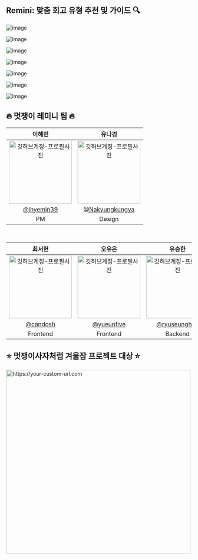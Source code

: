 ## Remini: 맞춤 회고 유형 추천 및 가이드 🔍

![image](https://github.com/Team-Remini/.github/assets/104755384/2fdc5655-7b16-48cc-ba6a-5784ebe4a21b)

![image](https://github.com/Team-Remini/.github/assets/104755384/1769a2be-8f6c-449d-b020-4f7269000774)

![image](https://github.com/Team-Remini/.github/assets/104755384/a9a760ba-e67f-45a9-ad98-2b72de9008ec)

![image](https://github.com/Team-Remini/.github/assets/104755384/604061db-7151-4124-aed5-1192cc397a43)

![image](https://github.com/Team-Remini/.github/assets/104755384/6aadbc3e-04c4-4817-af9f-4a372cf013f0)

![image](https://github.com/Team-Remini/.github/assets/104755384/351161c0-3077-4f28-9f99-3fcf536dc75a)

![image](https://github.com/Team-Remini/.github/assets/104755384/4d8920ee-6166-432d-aa93-c91a2db4a2e5)

## 🔥 멋쟁이 레미니 팀 🔥

|      이혜민       |          유나경         |                                                                                                   
| :------------------------------------------------------------------------------: | :---------------------------------------------------------------------------------------------------------------------------------------------------: |
|    <img src="https://avatars.githubusercontent.com/u/93399234?v=4" width="170" alt="깃허브계정-프로필사진"> |            <img src="https://i.namu.wiki/i/y7qTOOIL6nIa2cXybk511OASqwAGMgZiNjh6CtErz0ust7MPJaztzSYiypYevehQOjdJc-TQvTctUk7N629V7A.webp" width="170" alt="깃허브계정-프로필사진">    |
|   [@ihyemin39](https://github.com/ihyemin39/)   |    [@Nakyungkungya](https://www.instagram.com/y_j.hooo/)  |
| PM | Design |
<br/>

|      최서현       |          오유은         |       유승한        |       박수영        |                                                                                                    
| :------------------------------------------------------------------------------: | :---------------------------------------------------------------------------------------------------------------------------------------------------: | :---------------------------------------------------------------------------------------------------------------------------------------------------------------------------------------------------: | :---------------------------------------------------------------------------------------------------------------------------------------------------------------------------------------------------: |
|   <img src="https://avatars.githubusercontent.com/u/104755384?v=4" width="170" alt="깃허브계정-프로필사진"> |            <img src="https://avatars.githubusercontent.com/u/122276414?v=4" width="170" alt="깃허브계정-프로필사진">   |                 <img src="https://avatars.githubusercontent.com/YEJIRYOO" width="170" alt="깃허브계정-프로필사진">   |                 <img src="https://avatars.githubusercontent.com/u/50361496?v=4" width="170" alt="깃허브계정-프로필사진">  |
|   [@candosh](https://github.com/candosh)   |    [@yueunfive](https://github.com/yueunfive)  | [@ryuseunghan](https://avatars.githubusercontent.com/u/106146847?v=4)  | [@clap-0](https://github.com/clap-0)  |
| Frontend | Frontend | Backend | Backend |

## ⭐️ 멋쟁이사자처럼 겨울잠 프로젝트 대상 ⭐️
 <img src="https://github.com/Team-Remini/.github/assets/104755384/4a3b774e-096c-4d3e-8f03-4f46d2bd1894" width="500px" alt="https://your-custom-url.com"/>
